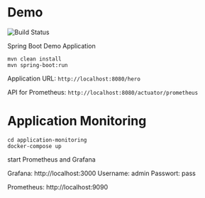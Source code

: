 # Demo

![Build Status](https://github.com/sparsick/spring-boot-demo/workflows/MavenBuild/badge.svg)

Spring Boot Demo Application

```
mvn clean install
mvn spring-boot:run
```

Application URL: `http://localhost:8080/hero`

API for Prometheus: `http://localhost:8080/actuator/prometheus`

# Application Monitoring

```
cd application-monitoring
docker-compose up
```

start Prometheus and Grafana

Grafana: http://localhost:3000
Username: admin
Passwort: pass

Prometheus: http://localhost:9090
